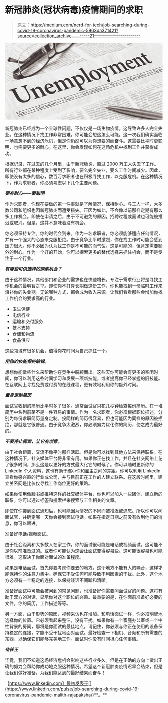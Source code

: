 # 新冠肺炎(冠状病毒)疫情期间的求职

> 原文：<https://medium.com/nerd-for-tech/job-searching-during-covid-19-coronavirus-pandemic-5963da371421?source=collection_archive---------21----------------------->

![](img/a19d21374013ef31deef32f5d0a34410.png)

新冠肺炎已经成为一个全球性问题，不仅仅是一场生物疫情。这导致许多人完全失业。在这种情况下找工作非常困难，你可能会想这怎么可能。这一次我们确实面临一场意想不到的经济危机，但是你仍然可以为你想要的而奋斗。这需要比平时更聪明，也需要更多的耐心。在这里，你会发现如何在这场危机中找到工作并获得成功。

根据记录，在过去的几个月里，由于新冠肺炎，超过 2000 万工人失去了工作。所有行业都在某种程度上受到了影响，要么完全失业，要么工作时间减少。因此，即使没有太多的信心，数百万求职者也在积极寻找工作，以克服危机。在这种情况下，作为求职者，你必须考虑以下几个主要问题。

***要有耐心——要聪明***

作为求职者，你现在要做的第一件事就是了解情况，保持耐心。与工人一样，大多数公司和组织也因新冠肺炎而遭受损失。正因为如此，不会像以前那样定期有那么多工作机会。即使在申请之后，由于不可避免的原因，招聘过程或面试也可能被推迟或取消。但是，这并不意味着没有机会。

你必须保持专注。你的时代会到来。作为一名求职者，你必须能够适应任何情况，并有一个强大的心态来克服拒绝。由于竞争比平时激烈，你在找工作时可能会感到压力很大。你不必因为认为找工作是不可能的而气馁。这是可能的，但肯定需要额外的耐心。作为一个好的开始，你可以探索更多的替代选择来抓住机会，而不是专注于一个行业。

***有哪些可供选择的探索机会？***

由于这种情况，其他部门和企业的需求也在快速增长。专注于需求行业将是寻找工作机会的最明智之举。即使你不打算长期做这份工作，你也能找到一份临时工作来填补你的失业期。无论哪种方式，都会成为收入来源。让我们看看那些会增加你找工作机会的要求高的行业。

*   卫生保健
*   电信行业
*   运输和交付服务
*   技术支持
*   仓储和物流
*   食品供应

这些领域有很多机会，值得你花时间为自己抓住一个。

***用你的技能保持敏锐。***

想想你能做些什么来帮助你在竞争中脱颖而出。这些天你可能会有更多的空闲时间，你可以利用这些时间学习和发展一项新技能，或者提高你已经掌握的旧技能。在互联网上寻找免费或付费的在线课程，更有效地利用你的额外时间。

***量身定制简历***

面试官收到的简历比平时多了很多。通常面试官只花几秒钟检查每份简历。在一堆简历中名列前茅不是一件容易的事情。作为一名求职者，你必须根据职位描述，分别为每份求职简历量身定制。投同样的简历很容易，但也可能因为同样的原因被拒绝，那就是它很普通。由于竞争太激烈，你必须努力优化你的简历，使之成为最好的。

***不要停止探索，让它有创意。***

由于社会距离，交流不像平时那样活跃。但是你可以找到其他方法来保持联系。在这种情况下，社交媒体平台将非常有用。如果你正在找工作，并且在社交网络上花了很多时间，那么这是以更好的方式最大化它的时候了。你可以随时更新你的 LinkedIn 个人资料，这也有助于缩小你和雇主之间的差距。你可以利用 LinkedIn 查看你感兴趣的行业或公司，并与目前正在工作的人建立联系。在这段时间里，建立关系网是比仅仅寻找工作岗位更好的策略。

如果你使用像脸书或推特这样的社交媒体平台，你也可以加入一些团体，建立新的联系。你可以通过标签和搜索栏来搜索与工作相关的文章。

即使在你接到面试通知后，也可能因为情况的不同而被推迟或遗忘。所以你可以问面试官，并确定哪一天你会接到面试电话。如果在指定日期之前没有收到他们的消息，你可以跟进。

准备好电话/视频面试。

由于社会距离和大多数人在家工作，你的面试很可能是电话或视频面试。这可能不是你以前准备过的。或者你可能认为这会让面试变得容易些。这可能很容易也可能很难，这取决于你面对面试的准备程度。

如果是电话面试，首先你要考虑你要去的地方。这个地方不能有大的噪音，这样才能保持你的注意力集中。确保它不受任何可能导致不利因素的干扰。此外，这个地方必须有一个稳定的连接，以保持谈话不间断和清晰。

准备好面试中可能会被问到的常见问题，也准备好你需要问面试官的问题。这将有助于双方的对话，显示你对这个职位的兴趣。最重要的是，在你面前准备好必要的文件，你的简历，工作描述等等。

另一方面，由于形势的原因，视频采访也在增加。和电话面试一样，你必须明智地选择你的位置。它必须看起来整洁，没有干扰。如果你有一个家庭办公室或一个中性背景的房间，那将是你面试的最佳地点。请记住，你必须与你正在使用的设备保持稳定的连接，才能不受干扰地面对面试。最好检查一下相机、音频和所有需要的东西，以确保它们能够完美地工作。面试时你没有时间担心任何事情。

***待转正***

毕竟，我们不知道这场经济危机会影响这些行业多久。但是在正确的方向上做出正确的努力会帮助你成功地克服这种情况。希望这个新冠肺炎疫情迟早会结束，但是让我们做好准备，为我们能达到的最好结果而奋斗！

【https://www.linkedin.com】最初发表于[](https://www.linkedin.com/pulse/job-searching-during-covid-19-coronavirus-pandemic-malith-rajapaksha/)**。**